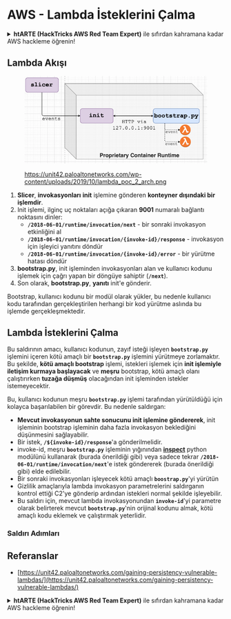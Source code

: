 # AWS - Lambda İsteklerini Çalma

<details>

<summary><strong>htARTE (HackTricks AWS Red Team Expert)</strong> ile sıfırdan kahramana kadar AWS hackleme öğrenin!</summary>

HackTricks'ı desteklemenin diğer yolları:

- Şirketinizi HackTricks'te tanıtmak istiyorsanız veya HackTricks'i PDF olarak indirmek istiyorsanız [ABONELİK PLANLARI](https://github.com/sponsors/carlospolop)'na göz atın!
- [Resmi PEASS & HackTricks ürünlerini](https://peass.creator-spring.com) edinin
- Özel [NFT'lerimizden oluşan The PEASS Family](https://opensea.io/collection/the-peass-family)'yi keşfedin
- 💬 [Discord grubumuza](https://discord.gg/hRep4RUj7f) katılın veya [telegram grubumuza](https://t.me/peass) katılın veya bizi Twitter'da 🐦 [@hacktricks_live](https://twitter.com/hacktricks_live) takip edin.
- Hacking ipuçlarınızı [HackTricks](https://github.com/carlospolop/hacktricks) ve [HackTricks Cloud](https://github.com/carlospolop/hacktricks-cloud) github depolarına PR göndererek paylaşın.

</details>

## Lambda Akışı

<figure><img src="../../../../.gitbook/assets/image (152).png" alt=""><figcaption><p><a href="https://unit42.paloaltonetworks.com/wp-content/uploads/2019/10/lambda_poc_2_arch.png">https://unit42.paloaltonetworks.com/wp-content/uploads/2019/10/lambda_poc_2_arch.png</a></p></figcaption></figure>

1. **Slicer**, **invokasyonları** **init** işlemine gönderen **konteyner dışındaki bir işlemdir**.
2. Init işlemi, ilginç uç noktaları açığa çıkaran **9001** numaralı bağlantı noktasını dinler:
   - **`/2018-06-01/runtime/invocation/next`** - bir sonraki invokasyon etkinliğini al
   - **`/2018-06-01/runtime/invocation/{invoke-id}/response`** - invokasyon için işleyici yanıtını döndür
   - **`/2018-06-01/runtime/invocation/{invoke-id}/error`** - bir yürütme hatası döndür
3. **bootstrap.py**, init işleminden invokasyonları alan ve kullanıcı kodunu işlemek için çağrı yapan bir döngüye sahiptir (**`/next`**).
4. Son olarak, **bootstrap.py**, **yanıtı** init'e gönderir.

Bootstrap, kullanıcı kodunu bir modül olarak yükler, bu nedenle kullanıcı kodu tarafından gerçekleştirilen herhangi bir kod yürütme aslında bu işlemde gerçekleşmektedir.

## Lambda İsteklerini Çalma

Bu saldırının amacı, kullanıcı kodunun, zayıf isteği işleyen **`bootstrap.py`** işlemini içeren kötü amaçlı bir **`bootstrap.py`** işlemini yürütmeye zorlamaktır. Bu şekilde, **kötü amaçlı bootstrap** işlemi, istekleri işlemek için **init işlemiyle iletişim kurmaya başlayacak** ve **meşru** bootstrap, kötü amaçlı olanı çalıştırırken **tuzağa düşmüş** olacağından init işleminden istekler istemeyecektir.

Bu, kullanıcı kodunun meşru **`bootstrap.py`** işlemi tarafından yürütüldüğü için kolayca başarılabilen bir görevdir. Bu nedenle saldırgan:

- **Mevcut invokasyonun sahte sonucunu init işlemine göndererek**, init işleminin bootstrap işleminin daha fazla invokasyon beklediğini düşünmesini sağlayabilir.
- Bir istek, **`/${invoke-id}/response`**'a gönderilmelidir.
- invoke-id, meşru **`bootstrap.py`** işleminin yığınından [**inspect**](https://docs.python.org/3/library/inspect.html) python modülünü kullanarak (burada önerildiği gibi) veya sadece tekrar **`/2018-06-01/runtime/invocation/next`**'e istek göndererek (burada önerildiği gibi) elde edilebilir.
- Bir sonraki invokasyonları işleyecek kötü amaçlı **`boostrap.py`**'yi yürütün
- Gizlilik amaçlarıyla lambda invokasyon parametrelerini saldırganın kontrol ettiği C2'ye gönderip ardından istekleri normal şekilde işleyebilir.
- Bu saldırı için, mevcut lambda invokasyonundan **`invoke-id`**'yi parametre olarak belirterek mevcut **`bootstrap.py`**'nin orijinal kodunu almak, kötü amaçlı kodu eklemek ve çalıştırmak yeterlidir.

### Saldırı Adımları

## Referanslar

- [https://unit42.paloaltonetworks.com/gaining-persistency-vulnerable-lambdas/](https://unit42.paloaltonetworks.com/gaining-persistency-vulnerable-lambdas/) 

<details>

<summary><strong>htARTE (HackTricks AWS Red Team Expert)</strong> ile sıfırdan kahramana kadar AWS hackleme öğrenin!</summary>

HackTricks'ı desteklemenin diğer yolları:

- Şirketinizi HackTricks'te tanıtmak istiyorsanız veya HackTricks'i PDF olarak indirmek istiyorsanız [ABONELİK PLANLARI](https://github.com/sponsors/carlospolop)'na göz atın!
- [Resmi PEASS & HackTricks ürünlerini](https://peass.creator-spring.com) edinin
- Özel [NFT'lerimizden oluşan The PEASS Family](https://opensea.io/collection/the-peass-family)'yi keşfedin
- 💬 [Discord grubumuza](https://discord.gg/hRep4RUj7f) katılın veya [telegram grubumuza](https://t.me/peass) katılın veya bizi Twitter'da 🐦 [@hacktricks_live](https://twitter.com/hacktricks_live) takip edin.
- Hacking ipuçlarınızı [HackTricks](https://github.com/carlospolop/hacktricks) ve [HackTricks Cloud](https://github.com/carlospolop/hacktricks-cloud) github depolarına PR göndererek paylaşın.

</details>
